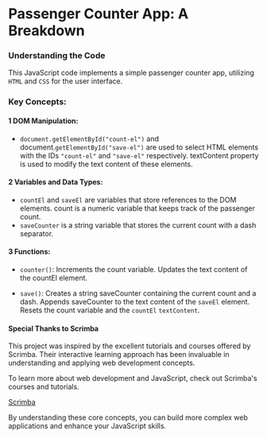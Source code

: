 
# Passenger Counter App: A Breakdown
### Understanding the Code

This JavaScript code implements a simple passenger counter app, utilizing `HTML` and `CSS` for the user interface.

### Key Concepts:

#### 1 DOM Manipulation:

- `document.getElementById("count-el")` and document.`getElementById("save-el")` are used to select HTML elements with the IDs `"count-el"` and `"save-el"` respectively.
textContent property is used to modify the text content of these elements.

#### 2 Variables and Data Types:

- `countEl` and `saveEl` are variables that store references to the DOM elements.
count is a numeric variable that keeps track of the passenger count.
- `saveCounter` is a string variable that stores the current count with a dash separator.

 #### 3 Functions:

- `counter()`:
Increments the count variable.
Updates the text content of the countEl element.

- `save()`:
Creates a string saveCounter containing the current count and a dash.
Appends saveCounter to the text content of the `saveEl` element.
Resets the count variable and the `countEl` `textContent`.

#### Special Thanks to Scrimba
This project was inspired by the excellent tutorials and courses offered by Scrimba. Their interactive learning approach has been invaluable in understanding and applying web development concepts.

To learn more about web development and JavaScript, check out Scrimba's courses and tutorials.

<a href="https://scrimba.com">Scrimba</a>

By understanding these core concepts, you can build more complex web applications and enhance your JavaScript skills.